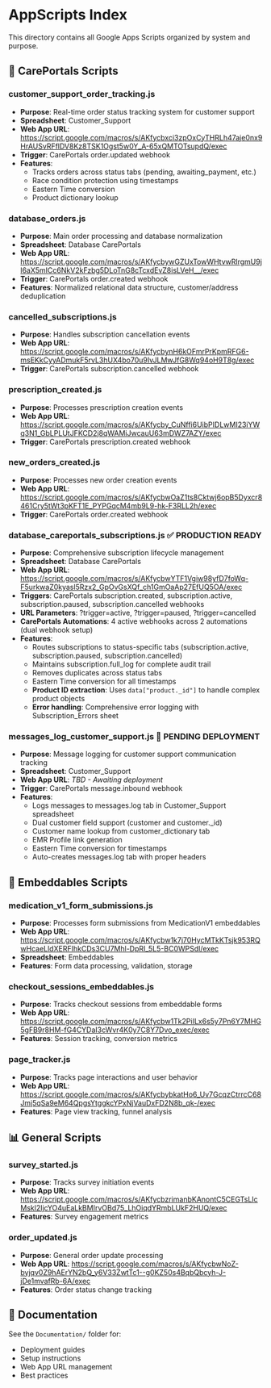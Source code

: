 # AppScripts Index

This directory contains all Google Apps Scripts organized by system and purpose.

## 🏥 CarePortals Scripts

### customer_support_order_tracking.js
- **Purpose**: Real-time order status tracking system for customer support
- **Spreadsheet**: Customer_Support  
- **Web App URL**: https://script.google.com/macros/s/AKfycbxci3zpOxCyTHRLh47aje0nx9HrAUSvRFflDV8Kz8TSK1Ogst5w0Y_A-65xQMTOTsupdQ/exec
- **Trigger**: CarePortals order.updated webhook
- **Features**: 
  - Tracks orders across status tabs (pending, awaiting_payment, etc.)
  - Race condition protection using timestamps
  - Eastern Time conversion
  - Product dictionary lookup

### database_orders.js  
- **Purpose**: Main order processing and database normalization
- **Spreadsheet**: Database CarePortals
- **Web App URL**: https://script.google.com/macros/s/AKfycbywGZUxTowWHtvwRlrgmU9jl6aX5mICc6NkV2kFzbg5DLoTnG8cTcxdEvZ8isLVeH__/exec
- **Trigger**: CarePortals order.created webhook
- **Features**: Normalized relational data structure, customer/address deduplication

### cancelled_subscriptions.js
- **Purpose**: Handles subscription cancellation events
- **Web App URL**: https://script.google.com/macros/s/AKfycbynH6kOFmrPrKpmRFG6-msEKkCyyADmukF5rvL3hUX4bo70u9IvJLMwJfG8Wq94oH9T8g/exec
- **Trigger**: CarePortals subscription.cancelled webhook

### prescription_created.js
- **Purpose**: Processes prescription creation events  
- **Web App URL**: https://script.google.com/macros/s/AKfycby_CuNffi6UibPIDLwMI23iYWq3N1_GbLPLUtJFKCD2j8qWAMiJwcauU63mDWZ7AZY/exec
- **Trigger**: CarePortals prescription.created webhook

### new_orders_created.js
- **Purpose**: Processes new order creation events
- **Web App URL**: https://script.google.com/macros/s/AKfycbwOaZ1ts8Cktwj6opB5Dyxcr8461Cry5tWt3pKFT1E_PYPGqcM4mb9L9-hk-F3RLL2h/exec
- **Trigger**: CarePortals order.created webhook

### database_careportals_subscriptions.js ✅ PRODUCTION READY
- **Purpose**: Comprehensive subscription lifecycle management
- **Spreadsheet**: Database CarePortals
- **Web App URL**: https://script.google.com/macros/s/AKfycbwYTF1Vgiw98yfD7foWq-F5urkwaZ0kyasl5Rzx2_GpOvGsXQf_ch1GmOaAp27EfUQ5OA/exec
- **Triggers**: CarePortals subscription.created, subscription.active, subscription.paused, subscription.cancelled webhooks
- **URL Parameters**: ?trigger=active, ?trigger=paused, ?trigger=cancelled
- **CarePortals Automations**: 4 active webhooks across 2 automations (dual webhook setup)
- **Features**: 
  - Routes subscriptions to status-specific tabs (subscription.active, subscription.paused, subscription.cancelled)
  - Maintains subscription.full_log for complete audit trail
  - Removes duplicates across status tabs
  - Eastern Time conversion for all timestamps
  - **Product ID extraction**: Uses `data["product._id"]` to handle complex product objects
  - **Error handling**: Comprehensive error logging with Subscription_Errors sheet

### messages_log_customer_support.js 🔄 PENDING DEPLOYMENT
- **Purpose**: Message logging for customer support communication tracking
- **Spreadsheet**: Customer_Support
- **Web App URL**: *TBD - Awaiting deployment*
- **Trigger**: CarePortals message.inbound webhook
- **Features**: 
  - Logs messages to messages.log tab in Customer_Support spreadsheet
  - Dual customer field support (customer and customer._id)
  - Customer name lookup from customer_dictionary tab
  - EMR Profile link generation
  - Eastern Time conversion for timestamps
  - Auto-creates messages.log tab with proper headers

## 🔗 Embeddables Scripts

### medication_v1_form_submissions.js
- **Purpose**: Processes form submissions from MedicationV1 embeddables
- **Web App URL**: https://script.google.com/macros/s/AKfycbw1k7j70HycMTkKTsjk953RQwHcaeLldXERFIhkCDs3CU7Mhl-DpRI_5L5-BC0WPSdl/exec
- **Spreadsheet**: Embeddables
- **Features**: Form data processing, validation, storage

### checkout_sessions_embeddables.js  
- **Purpose**: Tracks checkout sessions from embeddable forms
- **Web App URL**: https://script.google.com/macros/s/AKfycbw1Tk2PiILx6s5y7Pn6Y7MHG5gFB9r8HM-fG4CYDaI3cWvr4K0y7C8Y7Dvo_exec/exec
- **Features**: Session tracking, conversion metrics

### page_tracker.js
- **Purpose**: Tracks page interactions and user behavior
- **Web App URL**: https://script.google.com/macros/s/AKfycbybkatHo6_Uv7GcqzCtrrcC68Jmj5qSa9eM64QpgsYtggkcYPxNjVauDxFD2N8b_qk-/exec
- **Features**: Page view tracking, funnel analysis

## 📊 General Scripts

### survey_started.js
- **Purpose**: Tracks survey initiation events
- **Web App URL**: https://script.google.com/macros/s/AKfycbzrimanbKAnontC5CEGTsLIcMskl2IjcYO4uEaLkBMIrvOBd75_LhOiqdYRmbLUkF2HUQ/exec
- **Features**: Survey engagement metrics

### order_updated.js
- **Purpose**: General order update processing  
- **Web App URL**: https://script.google.com/macros/s/AKfycbwNoZ-byjqv0Z9hAErYN2bQ_y6V33ZwtTc1--g0KZ50s4BqbQbcyh-J-jDe1mvafRb-6A/exec
- **Features**: Order status change tracking

## 📖 Documentation

See the `Documentation/` folder for:
- Deployment guides
- Setup instructions  
- Web App URL management
- Best practices